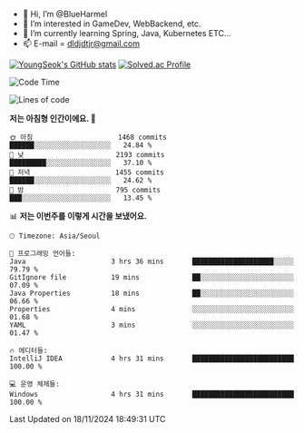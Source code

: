 - 👋 Hi, I’m @BlueHarmel
- 👀 I’m interested in GameDev, WebBackend, etc.
- 🌱 I’m currently learning Spring, Java, Kubernetes ETC...
- 📫 E-mail = dldjdtjr@gmail.com

[![YoungSeok's GitHub stats](https://github-readme-stats.vercel.app/api?username=BlueHarmel&show_icons=true&theme=transparent)](https://github.com/anuraghazra/github-readme-stats)
[![Solved.ac Profile](http://mazassumnida.wtf/api/v2/generate_badge?boj=dldjdtjr)](https://solved.ac/dldjdtjr/)

<!--START_SECTION:waka-->
![Code Time](http://img.shields.io/badge/Code%20Time-782%20hrs%2054%20mins-blue)

![Lines of code](https://img.shields.io/badge/%EC%A0%80%EB%8A%94%20%EC%97%AC%ED%83%9C%EA%B9%8C%EC%A7%80%20-46.7%20million%20%EC%A4%84%EC%9D%98%20%EC%BD%94%EB%93%9C%EB%A5%BC%20%EC%9E%91%EC%84%B1%ED%96%88%EC%96%B4%EC%9A%94.-blue)

**저는 아침형 인간이에요. 🐤** 

```text
🌞 아침                     1468 commits        ██████░░░░░░░░░░░░░░░░░░░   24.84 % 
🌆 낮　                     2193 commits        █████████░░░░░░░░░░░░░░░░   37.10 % 
🌃 저녁                     1455 commits        ██████░░░░░░░░░░░░░░░░░░░   24.62 % 
🌙 밤　                     795 commits         ███░░░░░░░░░░░░░░░░░░░░░░   13.45 % 
```


📊 **저는 이번주를 이렇게 시간을 보냈어요.** 

```text
🕑︎ Timezone: Asia/Seoul

💬 프로그래밍 언어들: 
Java                     3 hrs 36 mins       ████████████████████░░░░░   79.79 % 
GitIgnore file           19 mins             ██░░░░░░░░░░░░░░░░░░░░░░░   07.09 % 
Java Properties          18 mins             ██░░░░░░░░░░░░░░░░░░░░░░░   06.66 % 
Properties               4 mins              ░░░░░░░░░░░░░░░░░░░░░░░░░   01.68 % 
YAML                     3 mins              ░░░░░░░░░░░░░░░░░░░░░░░░░   01.47 % 

🔥 에디터들: 
IntelliJ IDEA            4 hrs 31 mins       █████████████████████████   100.00 % 

💻 운영 체제들: 
Windows                  4 hrs 31 mins       █████████████████████████   100.00 % 
```


 Last Updated on 18/11/2024 18:49:31 UTC
<!--END_SECTION:waka-->
<!---
BlueHarmel/BlueHarmel is a ✨ special ✨ repository because its `README.md` (this file) appears on your GitHub profile.
You can click the Preview link to take a look at your changes.
--->


